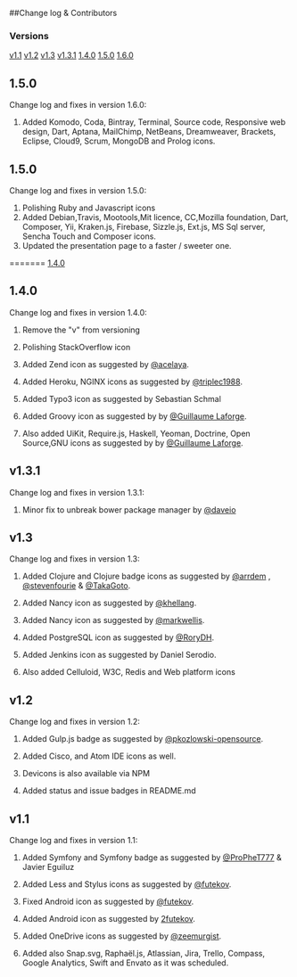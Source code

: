 ##Change log & Contributors

### Versions

[v1.1](#v1.1)
[v1.2](#v1.2)
[v1.3](#v1.3)
[v1.3.1](#v1.3.1)
[1.4.0](#1.4.0)
[1.5.0](#1.5.0)
[1.6.0](#1.5.0)

## 1.5.0
Change log and fixes in version 1.6.0:
1. Added Komodo, Coda, Bintray, Terminal, Source code, Responsive web design, Dart, Aptana, MailChimp, NetBeans, Dreamweaver, Brackets, Eclipse, Cloud9, Scrum, MongoDB and Prolog icons.

## 1.5.0
Change log and fixes in version 1.5.0:
1. Polishing Ruby and Javascript icons
2. Added Debian,Travis, Mootools,Mit licence, CC,Mozilla foundation, Dart, Composer, Yii, Kraken.js, Firebase, Sizzle.js, Ext.js, MS Sql server, Sencha Touch and Composer icons.
3. Updated the presentation page to a faster / sweeter one.

=======
[1.4.0](#v1.4.0)


## 1.4.0
Change log and fixes in version 1.4.0:

1. Remove the "v" from versioning

2. Polishing StackOverflow icon

3. Added Zend icon as suggested by [@acelaya](https://github.com/acelaya).

4. Added Heroku, NGINX icons as suggested by [@triplec1988](https://github.com/triplec1988). 
5. Added Typo3 icon as suggested by Sebastian Schmal

6. Added Groovy icon as suggested by by [@Guillaume Laforge](https://twitter.com/glaforge). 

7. Also added UiKit, Require.js, Haskell, Yeoman, Doctrine, Open Source,GNU icons as suggested by by [@Guillaume Laforge](https://twitter.com/glaforge). 

## v1.3.1

Change log and fixes in version 1.3.1:

1. Minor fix to unbreak bower package manager by [@daveio](https://github.com/daveio)

## v1.3

Change log and fixes in version 1.3:
1. Added Clojure and Clojure badge icons as suggested by [@arrdem](https://github.com/arrdem) , [@stevenfourie](https://github.com/stevenfourie) & [@TakaGoto](https://github.com/TakaGoto). 

2. Added Nancy icon as suggested by [@khellang](https://github.com/khellang).

3. Added Nancy icon as suggested by [@markwellis](https://github.com/markwellis).

4. Added PostgreSQL icon as suggested by [@RoryDH](https://github.com/RoryDH).

5. Added Jenkins icon as suggested by Daniel Serodio.

6. Also added Celluloid, W3C, Redis and Web platform icons

## v1.2

Change log and fixes in version 1.2:
1. Added Gulp.js badge as suggested by [@pkozlowski-opensource](https://github.com/pkozlowski-opensource). 

2. Added Cisco, and Atom IDE icons as well.

3. Devicons is also available via NPM 

4. Added status and issue badges in README.md

## v1.1

Change log and fixes in version 1.1:

1. Added Symfony and Symfony badge as suggested by [@ProPheT777](https://github.com/ProPheT777) & Javier Eguiluz 

2. Added Less and Stylus icons as suggested by [@futekov](https://github.com/futekov).

3. Fixed Android icon as suggested by [@futekov](https://github.com/futekov).

4. Added Android icon as suggested by [2futekov](https://github.com/futekov).

5. Added OneDrive icons as suggested by [@zeemurgist](https://github.com/zeemurgist).

6. Added also Snap.svg, Raphaël.js, Atlassian, Jira, Trello, Compass, Google Analytics, Swift and  Envato as it was scheduled.
